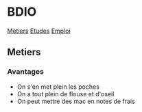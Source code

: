 # BDIO
[Metiers](#Metiers)
[Etudes](#Etudes)
[Emploi](#Emploi)
## Metiers
### Avantages
- On s'en met plein les poches
- On a tout plein de flouse et d'oseil
- On peut mettre des mac en notes de frais



